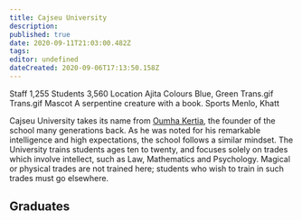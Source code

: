 ```yaml
---
title: Cajseu University
description: 
published: true
date: 2020-09-11T21:03:00.482Z
tags: 
editor: undefined
dateCreated: 2020-09-06T17:13:50.158Z
---
```


Staff 	1,255
Students 	3,560
Location 	Ajita
Colours 	Blue, Green Trans.gif Trans.gif
Mascot 	A serpentine creature with a book.
Sports 	Menlo, Khatt

Cajseu University takes its name from [Oumha Kertia](/historical-figures/oumha-kertia "wikilink"), the founder of the school many generations back. As he was noted for his remarkable intelligence and high expectations, the school follows a similar mindset. The University trains students ages ten to twenty, and focuses solely on trades which involve intellect, such as Law, Mathematics and Psychology. Magical or physical trades are not trained here; students who wish to train in such trades must go elsewhere.

## Graduates